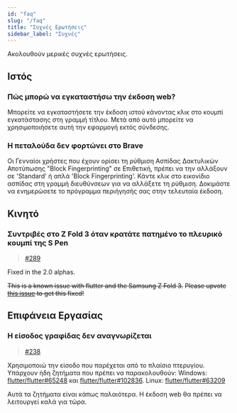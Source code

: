 ```yaml
---
id: "faq"
slug: "/faq"
title: "Συχνές Ερωτήσεις"
sidebar_label: "Συχνές"
---
```


Ακολουθούν μερικές συχνές ερωτήσεις.

## Ιστός

### Πώς μπορώ να εγκαταστήσω την έκδοση web?

Μπορείτε να εγκαταστήσετε την έκδοση ιστού κάνοντας κλικ στο κουμπί εγκατάστασης στη γραμμή τίτλου. Μετά από αυτό μπορείτε να χρησιμοποιήσετε αυτή την εφαρμογή εκτός σύνδεσης.

### Η πεταλούδα δεν φορτώνει στο Brave

Οι Γενναίοι χρήστες που έχουν ορίσει τη ρύθμιση Ασπίδας Δακτυλικών Αποτύπωσης "Block Fingerprinting" σε Επιθετική, πρέπει να την αλλάξουν σε 'Standard' ή απλά 'Block Fingerprinting'. Κάντε κλικ στο εικονίδιο ασπίδας στη γραμμή διευθύνσεων για να αλλάξετε τη ρύθμιση. Δοκιμάστε να ενημερώσετε το πρόγραμμα περιήγησής σας στην τελευταία έκδοση.

## Κινητό

### Συντριβές στο Z Fold 3 όταν κρατάτε πατημένο το πλευρικό κουμπί της S Pen

> [#289](https://github.com/LinwoodDev/Butterfly/issues/289)

Fixed in the 2.0 alphas.

~~This is a known issue with flutter and the Samsung Z Fold 3.~~ ~~Please upvote [this issue](https://github.com/flutter/flutter/issues/111068) to get this fixed!~~

## Επιφάνεια Εργασίας

### Η είσοδος γραφίδας δεν αναγνωρίζεται

> [#238](https://github.com/LinwoodDev/Butterfly/issues/238)

Χρησιμοποιώ την είσοδο που παρέχεται από το πλαίσιο πτερυγίου. Υπάρχουν ήδη ζητήματα που πρέπει να παρακολουθούν: Windows: [flutter/flutter#65248](https://github.com/flutter/flutter/issues/65248) και [flutter/flutter#102836](https://github.com/flutter/flutter/issues/102836). Linux: [flutter/flutter#63209](https://github.com/flutter/flutter/issues/63209)

Αυτά τα ζητήματα είναι κάπως παλαιότερα. Η έκδοση web θα πρέπει να λειτουργεί καλά για τώρα.
